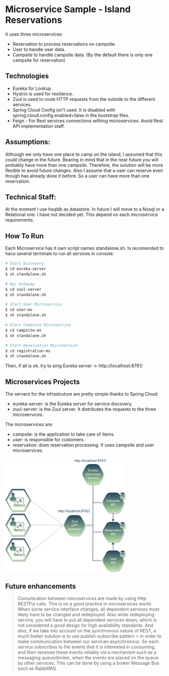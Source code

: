 Microservice Sample - Island Reservations
==============

It uses three microservices:
- Reservation to process reservations on campsite.
- User to handle user data.
- Campsite to handle campsite data. (By the default there is only one campsite for reservation)

Technologies
------------

- Eureka for Lookup
- Hystrix is used for resilience.
- Zuul is used to route HTTP requests from the outside to the
  different services.
- Spring Cloud Config isn't used. It is disabled with
  spring.cloud.config.enabled=false in the bootstrap files.
- Feign - For Rest services connections withing microservices. Avoid Rest API implementation staff.

Assumptions:
------------
Although we only have one place to camp on the island, I assumed that this could change in the future. Bearing in mind that in the near future you will probably have more than one campsite. Therefore, the solution will be more flexible to avoid future changes.
Also I assume that a user can reserve even though has already done it before. So a user can have more than one reservation.

Technical Staff:
------------

At the moment I use hsqldb as datastore. In future I will move to a Nosql or a Relational one. I have not decided yet. This depend on each microservice requirements.

How To Run
----------
Each Microservice has it own script names standalone.sh. Is recomended to hace several terminals to run all services in console.
```sh
# Start Discovery
$ cd eureka-server
$ sh standalone.sh
```
```sh
# Api Gateway
$ cd zuul-server
$ sh standalone.sh
```
```sh
# Start User Microservice
$ cd user-ms
$ sh standalone.sh
```
```sh
# Start Campsite Microservice
$ cd campsite-ms
$ sh standalone.sh
```
```sh
# Start Reservation Microservice
$ cd registration-ms
$ sh standalone.sh
```

Then, if all is ok, try to ping Eureka server -> http://localhost:8761/

Microservices Projects
-------------------

The servers for the infrastruture are pretty simple thanks to Spring Cloud:

- eureka-server: is the Eureka server for service discovery.
- zuul-server: is the Zuul server. It distributes the requests to the three microservices.

The microservices are: 
- campsite: is the application to take care of items.
- user: is responsible for customers.
- reservation: does reservation processing. It uses campsite and user microservices.

![Microservices](https://raw.githubusercontent.com/aiellomau/improve-microservice-sample/master/docs/Reservation%20Island%20-%20Microservices.png)

Future enhancements
-------------------
> Comunication between microservices are made by using Http RESTFul calls. This is no a good practice in microservices world.
> When some service interface changes, all dependent services most likely have to be changed and redeployed. Also while
> redeploying service, you will have to put all dependent services down, which is not considered a good design for high
> availability standards.
> And also, if we take into account on the synchronous nature of REST, a much better solution is to use publish-subscribe pattern > in order to make communication between our services asynchronous.
> So each service subscribes to the events that it is interested in consuming, and then receives these events reliably via 
> a mechanism such as a messaging queue/broker, when the events are placed on the queue by other services.
> This can be done by using a broker Message Bus such as RabbitMQ. 
